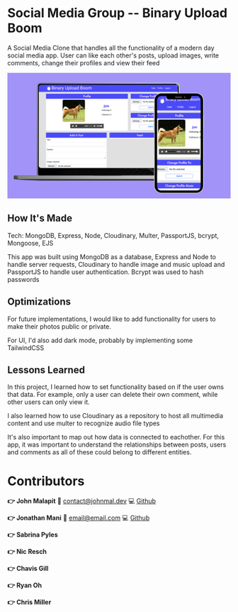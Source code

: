# Social Media Group -- Binary Upload Boom

A Social Media Clone that handles all the functionality of a modern day social media app. User can like each other's posts, upload images, write comments, change their profiles and view their feed

![Social Media](Social.png "Social Media")

## How It's Made

Tech: MongoDB, Express, Node, Cloudinary, Multer, PassportJS, bcrypt, Mongoose, EJS

This app was built using MongoDB as a database, Express and Node to handle server requests, Cloudinary to handle image and music upload and PassportJS to handle user authentication. Bcrypt was used to hash passwords

## Optimizations

For future implementations, I would like to add functionality for users to make their photos public or private.

For UI, I'd also add dark mode, probably by implementing some TailwindCSS

## Lessons Learned

In this project, I learned how to set functionality based on if the user owns that data. For example, only a user can delete their own comment, while other users can only view it.

I also learned how to use Cloudinary as a repository to host all multimedia content and use multer to recognize audio file types

It's also important to map out how data is connected to eachother. For this app, it was important to understand the relationships between posts, users and comments as all of these could belong to different entities.

# Contributors

**:point_right: John Malapit**
:e-mail: [contact@johnmal.dev](mailto:contact@johnmal.dev)
:computer: [Github](https://github.com/johnmal-dev/)

**:point_right: Jonathan Mani**
:e-mail: [email@email.com](mailto:social.chapters@simplelogin.com)
:computer: [Github](https://github.com/jonathanmani/)

**:point_right: Sabrina Pyles**

**:point_right: Nic Resch**

**:point_right: Chavis Gill**

**:point_right: Ryan Oh**

**:point_right: Chris Miller**
